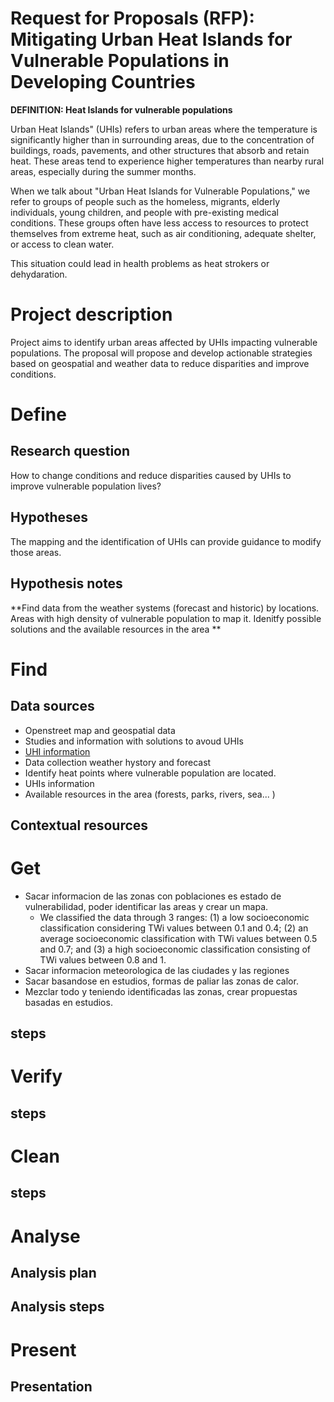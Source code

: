 # Request for Proposals (RFP): Mitigating Urban Heat Islands for Vulnerable Populations in Developing Countries  


**DEFINITION: Heat Islands for vulnerable populations**

Urban Heat Islands" (UHIs) refers to urban areas where the temperature is significantly higher than in surrounding areas, due to the concentration of buildings, roads, pavements, and other structures that absorb and retain heat. These areas tend to experience higher temperatures than nearby rural areas, especially during the summer months.

When we talk about "Urban Heat Islands for Vulnerable Populations," we refer to groups of people such as the homeless, migrants, elderly individuals, young children, and people with pre-existing medical conditions. These groups often have less access to resources to protect themselves from extreme heat, such as air conditioning, adequate shelter, or access to clean water.

This situation could lead in health problems as heat strokers or dehydaration. 

# Project description
Project aims to identify urban areas affected by UHIs impacting vulnerable populations. The proposal will propose and develop actionable strategies based on geospatial and weather data to reduce disparities and improve conditions.

# Define
## Research question
How to change conditions and reduce disparities caused by UHIs to improve vulnerable population lives?
## Hypotheses
The mapping and the identification of UHIs can provide guidance to modify those areas. 

## Hypothesis notes
**Find data from the weather systems (forecast and historic) by locations. Areas with high density of vulnerable population to map it. Idenitfy possible solutions and the available resources in the area **
# Find	
## Data sources
* Openstreet map and geospatial data
* Studies and information with solutions to avoud UHIs
* [UHI information](https://www.mdpi.com/2073-4433/12/7/917)
* Data collection weather hystory and forecast
* Identify heat points where vulnerable population are located.
* UHIs information
* Available resources in the area (forests, parks, rivers, sea... )


## Contextual resources


# Get

* Sacar informacion de las zonas con poblaciones es estado de vulnerabilidad, poder identificar las areas y crear un mapa.
  *   We classified the data through 3 ranges: (1) a low socioeconomic classification considering TWi values between 0.1 and 0.4; (2) an average socioeconomic classification with TWi values between 0.5 and 0.7; and (3) a high socioeconomic classification consisting of TWi values between 0.8 and 1.
* Sacar informacion meteorologica de las ciudades y las regiones
* Sacar basandose en estudios, formas de paliar las zonas de calor.
* Mezclar todo y teniendo identificadas las zonas, crear propuestas basadas en estudios. 



## steps
# Verify
## steps
# Clean
## steps
# Analyse
## Analysis plan
## Analysis steps
# Present
## Presentation
